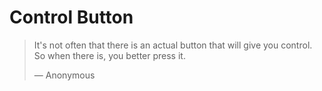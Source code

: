 # Control Button
> It's not often that there is an actual button that will give you control.
> So when there is, you better press it.
>
> &#8212; Anonymous
